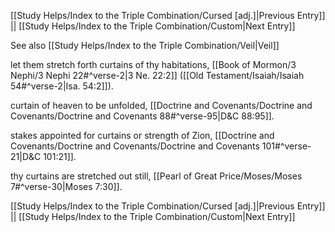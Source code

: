 [[Study Helps/Index to the Triple Combination/Cursed [adj.]|Previous Entry]]  ||  [[Study Helps/Index to the Triple Combination/Custom|Next Entry]]

 See also [[Study Helps/Index to the Triple Combination/Veil|Veil]]

 let them stretch forth curtains of thy habitations, [[Book of Mormon/3 Nephi/3 Nephi 22#^verse-2|3 Ne. 22:2]] ([[Old Testament/Isaiah/Isaiah 54#^verse-2|Isa. 54:2]]).

 curtain of heaven to be unfolded, [[Doctrine and Covenants/Doctrine and Covenants/Doctrine and Covenants 88#^verse-95|D&C 88:95]].

 stakes appointed for curtains or strength of Zion, [[Doctrine and Covenants/Doctrine and Covenants/Doctrine and Covenants 101#^verse-21|D&C 101:21]].

 thy curtains are stretched out still, [[Pearl of Great Price/Moses/Moses 7#^verse-30|Moses 7:30]].

[[Study Helps/Index to the Triple Combination/Cursed [adj.]|Previous Entry]]  ||  [[Study Helps/Index to the Triple Combination/Custom|Next Entry]]